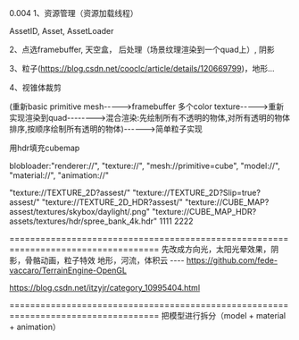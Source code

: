 0.004
1、资源管理（资源加载线程）

AssetID, Asset, AssetLoader


2、点选framebuffer, 天空盒， 后处理（场景纹理渲染到一个quad上）, 阴影

3、粒子(https://blog.csdn.net/cooclc/article/details/120669799)，地形...

4、视锥体裁剪

(重新basic primitive mesh----->framebuffer 多个color texture----->重新实现渲染到quad-------->混合渲染:先绘制所有不透明的物体,对所有透明的物体排序,按顺序绘制所有透明的物体)------>简单粒子实现

用hdr填充cubemap


blobloader:"renderer://", "texture://", "mesh://primitive=cube", "model://", "material://", "animation://"

"texture://TEXTURE_2D?assest/"
"texture://TEXTURE_2D?Slip=true?assest/"
"texture://TEXTURE_2D_HDR?assest/"
"texture://CUBE_MAP?assest/textures/skybox/daylight/.png"
"texture://CUBE_MAP_HDR?assets/textures/hdr/spree_bank_4k.hdr"
1111
2222


===================================================================================
先改成方向光，太阳光晕效果，阴影，骨骼动画，粒子特效
地形，河流，体积云 ---- https://github.com/fede-vaccaro/TerrainEngine-OpenGL

https://blog.csdn.net/itzyjr/category_10995404.html


===================================================================================
把模型进行拆分（model + material + animation）